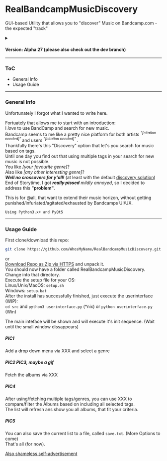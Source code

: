 # RealBandcampMusicDiscovery
GUI-based Utility that allows you to "discover" Music on Bandcamp.com - the expected "track"

<details> 
  <summary></summary>
  
## I like *really* bad puns
</details>  

#### Version: Alpha 27 (please also check out the dev branch)  

------------------
### ToC
* General Info
* Usage Guide
------------------

### General Info

Unfortunately I forgot what I wanted to write here.  

Fortuately that allows me to start with an introduction:  
I *love* to use BandCamp and search for new music.  
Bandcamp seems to me like a pretty nice platform for both artists
<sup>
<i>"[citation needed]"</i>
</sup> and users<sup>
<i>"[citation needed]"</i>
</sup>.  
Thankfully there's this "Discovery" option that let's you search for music based on tags.  
Until one day you find out that using multiple tags in your search for new music is not possible.  
You like *[your favourite genre]*?  
Also like *[any other interesting genre]*?  
**_Well no crossovers for y'all!_** (at least with the default [discovery solution](https://bandcamp.com/#discover "https://bandcamp.com/#discover"))  
End of Storytime, I got ~~**_really pissed_**~~ *mildly annoyed*, so I decided to address this __"problem"__.  

This is for @all, that want to extend their music horizon, without getting punished/infuriated/agitated/exhausted by Bandcamps UI/UX. 

```Using Python3.x+ and PyQt5```

------------------

### Usage Guide

First clone/download this repo:
```bash
git clone https://github.com/WhosMyName/RealBandcampMusicDiscovery.git
```
or  
[Download Repo as Zip via HTTPS](https://github.com/WhosMyName/RealBandcampMusicDiscovery/archive/master.zip) and unpack it.  
You should now have a folder called RealBandcampMusicDiscovery. Change into that directory.  
Execute the setup file for your OS:  
Linux/Unix/MacOS: `setup.sh`  
Windows: `setup.bat`  
After the install has successfully finished, just execute the userinterface (WIP):  
`cd src` and `python3 userinterface.py` (*nix) or `python userinterface.py` (Win)  

The main inteface will be shown and will execute it's init sequence. (Wait until the small window dissappears)  
##### PIC1

Add a drop down menu via XXX and select a genre  
##### PIC2 PIC3, maybe a gif

Fetch the albums via XXX
##### PIC4

After using/fetching multiple tags/genres, you can use XXX to compare/filter the Albums based on including all selected tags.  
The list will refresh ans show you all albums, that fit your criteria.  
##### PIC5

You can also save the current list to a file, called `save.txt`. (More Options to come)  
That's all (for now).  

[Also shameless self-advertisement](https://github.com/WhosMyName/BandCampLoader "Whos Downloader for Bandcamp -> https://github.com/WhosMyName/BandCampLoader")  
